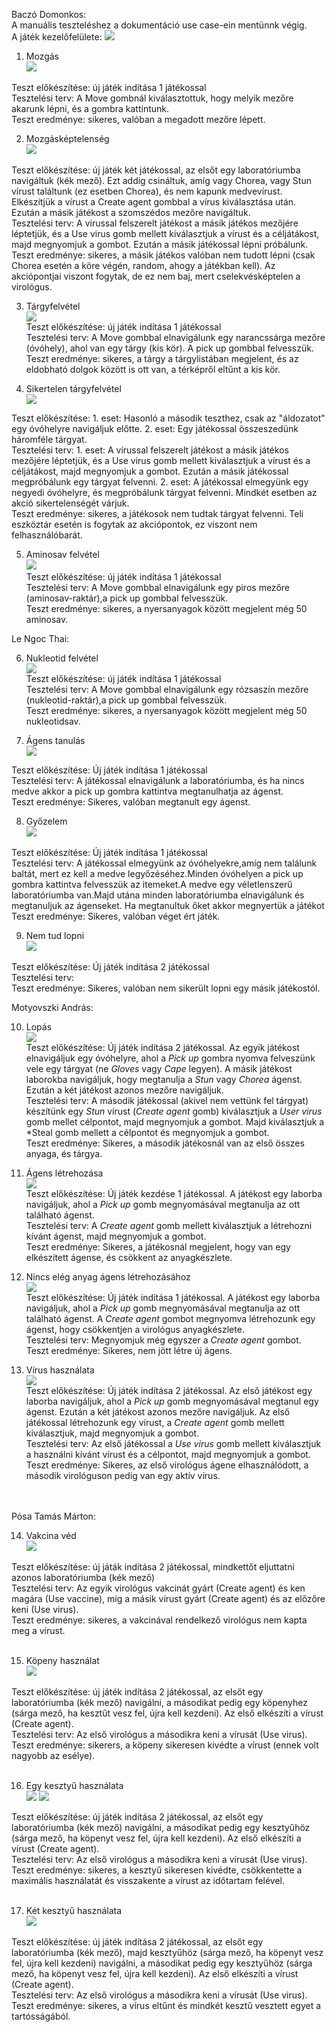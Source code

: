 Baczó Domonkos: </br>
A manuális teszteléshez a dokumentáció use case-ein mentünnk végig. </br>
A játék kezelőfelülete:
![](map.png)

1. Mozgás </br>
![](./m1.PNG) </br>

Teszt előkészítése: új játék indítása 1 játékossal</br>
Tesztelési terv: A Move gombnál kiválasztottuk, hogy melyik mezőre akarunk lépni, és a gombra kattintunk. </br>
Teszt eredménye: sikeres, valóban a megadott mezőre lépett.</br>

2. Mozgásképtelenség </br>
![](./m2.PNG) </br>

Teszt előkészítése: új játék két játékossal, az elsőt egy laboratóriumba navigáltuk (kék mező). Ezt addig csináltuk, amíg vagy Chorea, vagy Stun vírust találtunk (ez esetben Chorea), és nem kapunk medvevírust. Elkészítjük a vírust a Create agent gombbal a vírus kiválasztása után. Ezután a másik játékost a szomszédos mezőre navigáltuk.</br>
Tesztelési terv: A vírussal felszerelt játékost a másik játékos mezőjére léptetjük, és a Use virus gomb mellett kiválasztjuk a vírust és a céljátákost, majd megnyomjuk a gombot. Ezután a másik játékossal lépni próbálunk.</br>
Teszt eredménye: sikeres, a másik játékos valóban nem tudott lépni (csak Chorea esetén a köre végén, random, ahogy a játékban kell). Az akciópontjai viszont fogytak, de ez nem baj, mert cselekvésképtelen a virológus. </br>

3. Tárgyfelvétel </br>
![](./m3.PNG) </br>
Teszt előkészítése: új játék indítása 1 játékossal</br>
Tesztelési terv: A Move gombbal elnavigálunk egy narancssárga mezőre (óvóhely), ahol van egy tárgy (kis kör). A pick up gombbal felvesszük.</br>
Teszt eredménye: sikeres, a tárgy a tárgylistában megjelent, és az eldobható dolgok között is ott van, a térképről eltűnt a kis kör.</br>

4. Sikertelen tárgyfelvétel </br>
![](./m4.PNG) </br>

Teszt előkészítése: 1. eset: Hasonló a második teszthez, csak az "áldozatot" egy óvóhelyre navigáljuk előtte. 2. eset: Egy játékossal összeszedünk háromféle tárgyat.</br>
Tesztelési terv: 1. eset: A vírussal felszerelt játékost a másik játékos mezőjére léptetjük, és a Use virus gomb mellett kiválasztjuk a vírust és a céljátákost, majd megnyomjuk a gombot. Ezután a másik játékossal megpróbálunk egy tárgyat felvenni. 2. eset: A játékossal elmegyünk egy negyedi óvóhelyre, és megpróbálunk tárgyat felvenni. Mindkét esetben az akció sikertelenségét várjuk.</br>
Teszt eredménye: sikeres, a játékosok nem tudtak tárgyat felvenni. Teli eszköztár esetén is fogytak az akciópontok, ez viszont nem felhasználóbarát.</br>

5. Aminosav felvétel </br>
![](./m5.PNG) </br>
Teszt előkészítése: új játék indítása 1 játékossal</br>
Tesztelési terv: A Move gombbal elnavigálunk egy piros mezőre (aminosav-raktár),a pick up gombbal felvesszük.</br>
Teszt eredménye: sikeres, a nyersanyagok között megjelent még 50 aminosav.</br>

Le Ngoc Thai: </br>

6. Nukleotid felvétel </br>
![](m6.png) </br>
Teszt előkészítése: új játék indítása 1 játékossal</br>
Tesztelési terv: A Move gombbal elnavigálunk egy rózsaszín mezőre (nukleotid-raktár),a pick up gombbal felvesszük.</br>
Teszt eredménye: sikeres, a nyersanyagok között megjelent még 50 nukleotidsav.

7. Ágens tanulás </br>
![](m7.png)

Teszt előkészítése: Új játék indítása 1 játékossal </br>
Tesztelési terv: A játékossal elnavigálunk a laboratóriumba, és ha nincs medve akkor a pick up gombra kattintva megtanulhatja az ágenst. </br>
Teszt eredménye: Sikeres, valóban megtanult egy ágenst.

8. Győzelem </br>
![](m8.png)

Teszt előkészítése: Új játék indítása 1 játékossal </br>
Tesztelési terv: A játékossal elmegyünk az óvóhelyekre,amíg nem találunk baltát, mert ez kell a medve legyőzéséhez.Minden óvóhelyen a pick up gombra kattintva felvesszük az itemeket.A medve egy véletlenszerű laboratóriumba van.Majd utána minden laboratóriumba elnavigálunk és megtanuljuk az ágenseket. Ha megtanultuk őket akkor megnyertük a játékot </br>
Teszt eredménye: Sikeres, valóban véget ért játék.

9. Nem tud lopni </br>
![](m9.png)

Teszt előkészítése: Új játék indítása 2 játékossal </br>
Tesztelési terv:</br>
Teszt eredménye: Sikeres, valóban nem sikerült lopni egy másik játékostól.



Motyovszki András: </br>

10. Lopás </br>
![](m10.png) </br>
Teszt előkészítése: Új játék indítása 2 játékossal. Az egyik játékost elnavigáljuk egy óvóhelyre, ahol a *Pick up* gombra nyomva felveszünk vele egy tárgyat (ne *Gloves* vagy *Cape* legyen). A másik játékost laborokba navigáljuk, hogy megtanulja a *Stun* vagy *Chorea* ágenst. Ezután a két játékost azonos mezőre navigáljuk. </br>
Tesztelési terv: A második játékossal (akivel nem vettünk fel tárgyat) készítünk egy *Stun* vírust (*Create agent* gomb) kiválasztjuk a *User virus* gomb mellet célpontot, majd megnyomjuk a gombot. Majd kiválasztjuk a *Steal gomb mellett a célpontot és megnyomjuk a gombot.</br>
Teszt eredménye: Sikeres, a második játékosnál van az első összes anyaga, és tárgya. </br>

11. Ágens létrehozása </br>
![](m11.png) </br>
Teszt előkészítése: Új játék kezdése 1 játékossal. A játékost egy laborba navigáljuk, ahol a *Pick up* gomb megnyomásával megtanulja az ott található ágenst. </br>
Tesztelési terv: A *Create agent* gomb mellett kiválasztjuk a létrehozni kívánt ágenst, majd megnyomjuk a gombot. </br>
Teszt eredménye: Sikeres, a játékosnál megjelent, hogy van egy elkészített ágense, és csökkent az anyagkészlete. </br>

12. Nincs elég anyag ágens létrehozásához </br>
![](m12.png) </br>
Teszt előkészítése: Új játék indítása 1 játékossal. A játékost egy laborba navigáljuk, ahol a *Pick up* gomb megnyomásával megtanulja az ott található ágenst. A *Create agent* gombot megnyomva létrehozunk egy ágenst, hogy csökkentjen a virológus anyagkészlete. </br>
Tesztelési terv: Megnyomjuk még egyszer a *Create agent* gombot. </br>
Teszt eredménye: Sikeres, nem jött létre új ágens. </br>

13. Vírus használata </br>
![](m13.png) </br>
Teszt előkészítése: Új játék indítása 2 játékossal. Az első játékost egy laborba navigáljuk, ahol a *Pick up* gomb megnyomásával megtanul egy ágenst. Ezután a két játékost azonos mezőre navigáljuk. Az első játékossal létrehozunk egy vírust, a *Create agent* gomb mellett kiválasztjuk, majd megnyomjuk a gombot. </br>
Tesztelési terv: Az első játékossal a *Use virus* gomb mellett kiválasztjuk a használni kívánt vírust és a célpontot, majd megnyomjuk a gombot. </br>
Teszt eredménye: Sikeres, az első virológus ágene elhasználódott, a második virológuson pedig van egy aktív vírus. </br>


</br></br>Pósa Tamás Márton: </br>

14. Vakcina véd </br>
![](m14.png) </br>

Teszt előkészítése: új játák indítása 2 játékossal, mindkettőt eljuttatni azonos laboratóriumba (kék mező)</br>
Tesztelési terv: Az egyik virológus vakcinát gyárt (Create agent) és ken magára (Use vaccine), míg a másik vírust gyárt (Create agent) és az előzőre keni (Use virus). </br>
Teszt eredménye: sikeres, a vakcinával rendelkező virológus nem kapta meg a vírust.</br></br>

15. Köpeny használat</br>
![](m15.png) </br>

Teszt előkészítése: új játék indítása 2 játékossal, az elsőt egy laboratóriumba (kék mező) navigálni, a másodikat pedig egy köpenyhez (sárga mező, ha kesztűt vesz fel, újra kell kezdeni). Az első elkészíti a vírust (Create agent). </br>
Tesztelési terv: Az első virológus a másodikra keni a vírusát (Use virus).</br>
Teszt eredménye: sikerers, a köpeny sikeresen kivédte a vírust (ennek volt nagyobb az esélye). </br></br>

16. Egy kesztyű használata</br>
![](m16_1.png)
![](m16_2.png) </br>

Teszt előkészítése: új játék indítása 2 játékossal, az elsőt egy laboratóriumba (kék mező) navigálni, a másodikat pedig egy kesztyűhöz (sárga mező, ha köpenyt vesz fel, újra kell kezdeni). Az első elkészíti a vírust (Create agent). </br>
Tesztelési terv: Az első virológus a másodikra keni a vírusát (Use virus).</br>
Teszt eredménye: sikeres, a kesztyű sikeresen kivédte, csökkentette a maximális használatát és visszakente a vírust az időtartam felével. </br></br>

17. Két kesztyű használata</br>
![](m17.png) </br>

Teszt előkészítése: új játék indítása 2 játékossal, az elsőt egy laboratóriumba (kék mező), majd kesztyűhöz (sárga mező, ha köpenyt vesz fel, újra kell kezdeni) navigálni, a másodikat pedig egy kesztyűhöz (sárga mező, ha köpenyt vesz fel, újra kell kezdeni). Az első elkészíti a vírust (Create agent). </br>
Tesztelési terv: Az első virológus a másodikra keni a vírusát (Use virus).</br>
Teszt eredménye: sikeres, a vírus eltűnt és mindkét kesztű vesztett egyet a tartósságából. </br></br>
